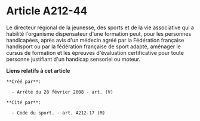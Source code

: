 # Article A212-44

Le directeur régional de la jeunesse, des sports et de la vie associative qui a habilité l'organisme dispensateur d'une
formation peut, pour les personnes handicapées, après avis d'un médecin agréé par la Fédération française handisport ou par
la fédération française de sport adapté, aménager le cursus de formation et les épreuves d'évaluation certificative pour
toute personne justifiant d'un handicap sensoriel ou moteur.

**Liens relatifs à cet article**

	**Créé par**:

	  - Arrêté du 28 février 2008 - art. (V)

	**Cité par**:

	  - Code du sport. - art. A212-17 (M)
